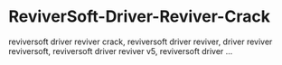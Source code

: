# ReviverSoft-Driver-Reviver-Crack
reviversoft driver reviver crack, reviversoft driver reviver, driver reviver reviversoft, reviversoft driver reviver v5, reviversoft driver ...
